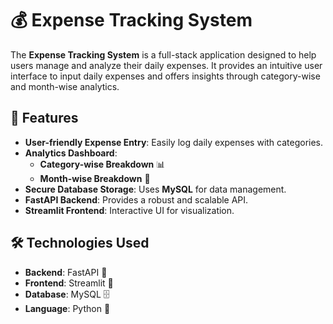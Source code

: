 # 💰 Expense Tracking System

The **Expense Tracking System** is a full-stack application designed to help users manage and analyze their daily expenses. It provides an intuitive user interface to input daily expenses and offers insights through category-wise and month-wise analytics.

## 🚀 Features

- **User-friendly Expense Entry**: Easily log daily expenses with categories.
- **Analytics Dashboard**:
  - **Category-wise Breakdown** 📊
  - **Month-wise Breakdown** 📅
- **Secure Database Storage**: Uses **MySQL** for data management.
- **FastAPI Backend**: Provides a robust and scalable API.
- **Streamlit Frontend**: Interactive UI for visualization.

## 🛠️ Technologies Used

- **Backend**: FastAPI 🚀
- **Frontend**: Streamlit 🎨
- **Database**: MySQL 🗄️
- **Language**: Python 🐍
